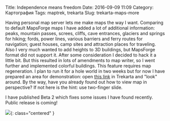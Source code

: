 Title: Independence means freedom
Date: 2016-09-09 11:09
Category: Картография
Tags: maptrek, trekarta
Slug: trekarta-maps-more

Having personal map server lets me make maps the way I want. Comparing to default MapsForge maps I have added a lot of additional information: peaks, mountain passes, screes, cliffs, cave entrances, glaciers and springs for hiking; fords, power lines, various barriers and ferry routes for navigation; guest houses, camp sites and attraction places for traveling. Also I very much wanted to add heights to 3D buildings, but MapsForge format did not support it. After some consideration I decided to hack it a little bit. But this resulted in lots of amendments to map writer, so I went further and implemented colorful buildings. This feature requires map regeneration. I plan to run it for a hole world in two weeks but for now I have prepared an area for demonstration: open [this link](https://osm.org/go/0t2wRSRr0--?m) in Trekarta and "look" around. By the way, have you already found out how to view map in perspective? If not here is the hint: use two-finger slide.

<!-- PELICAN_END_SUMMARY -->

I have published Beta 2 which fixes some issues I have found recently. Public release is coming!

![]({attach}trekarta-maps-more.png){: class="centered" }
